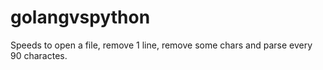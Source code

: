 # golangvspython

Speeds to open a file, remove 1 line, remove some chars and parse every 90 charactes.
